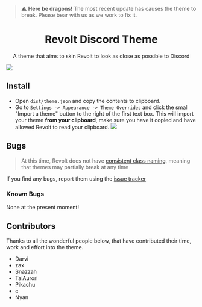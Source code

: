 > ⚠️ **Here be dragons!**
> The most recent update has causes the theme to break. Please bear with us as we work to fix it.

<h1 align="center">Revolt Discord Theme</h1>
<p align="center">A theme that aims to skin Revolt to look as close as possible to Discord</p>

<img src="https://i.imgur.com/Mkv7dGL.png" align="center" />

## Install
- Open `dist/theme.json` and copy the contents to clipboard.
- Go to `Settings -> Appearance -> Theme Overrides` and click the small "Import a theme" button to the right of the first text box. This will import your theme **from your clipboard**, make sure you have it copied and have allowed Revolt to read your clipboard.
![](https://get.snaz.in/3ynWjJc.png)

## Bugs
> At this time, Revolt does not have [consistent class naming](https://github.com/revoltchat/revite/issues/149), meaning that themes may partially break at any time

If you find any bugs, report them using the [issue tracker](https://github.com/ThatTonybo/Revolt-Discord-Theme/issues)

### Known Bugs
None at the present moment!

## Contributors
Thanks to all the wonderful people below, that have contributed their time, work and effort into the theme.

- Darvi
- zax
- Snazzah
- TaiAurori
- Pikachu
- c
- Nyan
